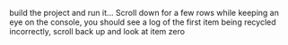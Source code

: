 build the project and run it... Scroll down for a few rows while keeping an eye on the console, you should see a log of the first item being recycled incorrectly, scroll back up and look at item zero
